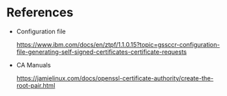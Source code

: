 # References

- Configuration file

    https://www.ibm.com/docs/en/ztpf/1.1.0.15?topic=gssccr-configuration-file-generating-self-signed-certificates-certificate-requests

- CA Manuals

    https://jamielinux.com/docs/openssl-certificate-authority/create-the-root-pair.html
